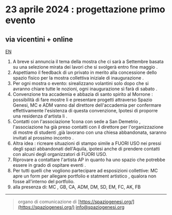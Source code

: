 <!-- Matomo -->
<script>
  var _paq = window._paq = window._paq || [];
  /* tracker methods like "setCustomDimension" should be called before "trackPageView" */
  _paq.push(['trackPageView']);
  _paq.push(['enableLinkTracking']);
  (function() {
    var u="//matomodocker.azurewebsites.net/";
    _paq.push(['setTrackerUrl', u+'matomo.php']);
    _paq.push(['setSiteId', '7']);
    var d=document, g=d.createElement('script'), s=d.getElementsByTagName('script')[0];
    g.async=true; g.src=u+'matomo.js'; s.parentNode.insertBefore(g,s);
  })();
</script>
<!-- End Matomo Code -->

# 23 aprile 2024 : progettazione primo evento
## via vicentini + online
[EN](https://spazio--genesi-github-io.translate.goog/sg_assemblee/verbali/240423.html?_x_tr_sl=it&_x_tr_tl=en&_x_tr_hl=it&_x_tr_pto=wapp)
1. A breve si annuncia il tema della mostra che ci sarà a Settembre basata su  una selezione mirata dei lavori che si svolgerà entro fine maggio .
2. Aspettiamo il feedback di un privato in merito alla concessione dello spazio fisico per la mostra collettiva iniziale di inaugurazione .
3. Per ogni mostra o evento: sirealizzano volantini solo dopo che si avranno chiare tutte le nozioni, ogni inaugurazione sì farà di sabato .
4. Convenzione tra accademia e abbazia di santo spirito al Morrone : possibilità di fare mostre li e presentare progetti attraverso Spazio Genesi, MC e ADM vanno dal direttore dell'accademia per confermare effettivamente l'esistenza di questa convenzione, Ipotesi di proporre una residenza d'artista li .
7. Contatti con l'associazione 1cona con sede a San Demetrio , l'associazione ha già preso contatti con il direttore per l'organizzazione di mostre di studenti ,già lavorano con una chiesa abbandonata, saranno invitati al prossimo incontro .
8. Altra idea : ricreare situazioni di stampo simile a FUORI USO nei pressi degli spazi abbandonati dell'Aquila, ipotesi anche di prendere contatti con alcuni degli organizzatori di FUORI USO.
9. Riprovare a contattare l'artista AP in quanto ha uno spazio che potrebbe essere in grado di ospitare eventi .
10. Per tutti quelli che vogliono partecipare ad esposizioni collettive: MC apre un form per allegare portfolio e statment artistico , qualora non fosse all'interno del portfolio.
11. alla presenza di: MC , GB, CA, ADM, DM, SD, EM, FC, AK, FB
---
> organo di comunicazione di [https://spaziogenesi.org/](https://spaziogenesi.org/) info@spaziogenesi.org
